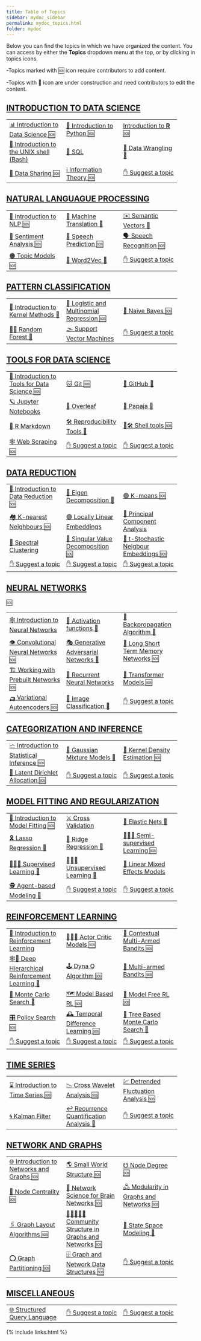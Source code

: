```yaml
---
title: Table of Topics
sidebar: mydoc_sidebar
permalink: mydoc_topics.html
folder: mydoc
---
```


Below you can find the topics in which we have organized the content. You can access by either the **Topics** dropdown menu at the top, or by clicking in topics icons. 

-Topics marked with 🆘 icon require contributors to add content.

-Topics with 🚧 icon are under construction and need contributors to edit the content. 


## [**INTRODUCTION TO DATA SCIENCE**](intro_ds_landing_page.html)


<table style="table-layout: fixed; width: 90%;" >
<tr>
  <td style="width:33%;"><a href="intro_ds_landing_page.html">📊 Introduction to Data Science 🆘</a></td>
  <td style="width:33%;"><a href="intro_python.html">🐍 Introduction to Python 🆘</a></td>
  <td style="width:33%;"><a href="intro_r.html">Introduction to <b>R</b> 🆘</a></td>
</tr>
<tr>
  <td style="width:33%;"><a href="intro_shell.html">🐚 Introduction to the UNIX shell (Bash)</a></td>
  <td style="width:33%;"><a href="sql.html">🐘 SQL </a></td>
  <td style="width:33%;"><a href="wrangling.html">🤠 Data Wrangling🚧 </a></td>
</tr>
  <tr>
  <td style="width:33%;"><a href="sharing.html">🤝 Data Sharing 🆘</a></td>
  <td style="width:33%;"><a href="info_theory.html">ℹ️ Information Theory 🆘 </a></td>
  <td style="width:33%;"><a href="mydoc_suggest.html">✋ Suggest a topic</a></td>
</tr>
</table> 


## [**NATURAL LANGUAGUE PROCESSING**](nlp_landing_page.html)


<table style="table-layout: fixed; width: 90%;" >
<tr>
  <td style="width:33%;"><a href="nlp_landing_page.html">🦜 Introduction to NLP 🆘</a></td>
  <td style="width:33%;"><a href="machine_trans.html">📠 Machine Translation 🚧</a></td>  
  <td style="width:33%;"><a href="semantic_vectors.html">✉️ Semantic Vectors 🚧</a></td>
</tr>
<tr>
  <td style="width:33%;"><a href="sentiment_analysis.html">💌 Sentiment Analysis 🆘</a></td>
  <td style="width:33%;"><a href="speech_predict.html">💬 Speech Prediction 🆘</a></td>
  <td style="width:33%;"><a href="speech_recognition.html">🗣️ Speech Recognition 🆘</a></td>
</tr>
<tr>
  <td style="width:33%;"><a href="topic_model.html">🟠 Topic Models 🆘</a></td>
  <td style="width:33%;"><a href="word2vec.html">🔡 Word2Vec 🚧 </a></td>
  <td style="width:33%;"><a href="mydoc_suggest.html">✋ Suggest a topic</a></td>
</tr>
</table> 


## [**PATTERN CLASSIFICATION**](pattern_classification_landing_page.html)


<table style="table-layout: fixed; width: 90%;" >
<tr>
  <td style="width:33%;"><a href="pattern_classification_landing_page.html">🏁 Introduction to Kernel Methods 🚧</a></td>
  <td style="width:33%;"><a href="logit_multi_reg.html">📏 Logistic and Multinomial Regression 🆘</a></td>
  <td style="width:33%;"><a href="naive_bayes.html">👶 Naive Bayes 🆘</a></td>
</tr>
<tr>
  <td style="width:33%;"><a href="random_forest.html">🌲🌲 Random Forest 🚧</a></td>
  <td style="width:33%;"><a href="support_vector_machines.html">🌫️ Support Vector Machines </a></td>
  <td style="width:33%;"><a href="mydoc_suggest.html">✋ Suggest a topic</a></td>
</tr>
</table> 


## [**TOOLS FOR DATA SCIENCE**](tools_landing_page.html)


<table style="table-layout: fixed; width: 90%;" >
<tr>
  <td style="width:33%;"><a href="tools_landing_page.html">🧰 Introduction to Tools for Data Science 🆘</a></td>
  <td style="width:33%;"><a href="git.html">🐱 Git 🆘 </a></td>
  <td style="width:33%;"><a href="github.html">🐙 GitHub 🚧</a></td>
</tr>
<tr>
  <td style="width:33%;"><a href="jupyter.html">🪐 Jupyter Notebooks</a></td>
  <td style="width:33%;"><a href="overleaf.html">🍃 Overleaf</a></td>
  <td style="width:33%;"><a href="papaja.html">🥭 Papaja 🚧</a></td>
</tr>
<tr>
  <td style="width:33%;"><a href="r_markdown.html">📓 R Markdown </a></td>
  <td style="width:33%;"><a href="tools_landing_page.html">🛠️ Reproducibility Tools 🚧</a></td>
  <td style="width:33%;"><a href="shell.html">🐚🛠️ Shell tools 🆘</a></td>
</tr>
<tr>
  <td style="width:33%;"><a href="web_scraping.html">🕸️ Web Scraping 🆘</a></td>
  <td style="width:33%;"><a href="mydoc_suggest.html">✋ Suggest a topic</a></td>
  <td style="width:33%;"><a href="mydoc_suggest.html">✋ Suggest a topic</a></td>
</tr>
</table> 


## [**DATA REDUCTION**](data_reduction_landing_page.html)


<table style="table-layout: fixed; width: 90%;" >
<tr>
  <td style="width:33%;"><a href="data_reduction_landing_page.html">🙏 Introduction to Data Reduction 🆘</a></td>
  <td style="width:33%;"><a href="ed.html">🔩 Eigen Decomposition 🚧</a></td>
  <td style="width:33%;"><a href="ed.html">🟢 K-means 🆘</a></td>
</tr>
<tr>
  <td style="width:33%;"><a href="knn.html">🏘️ K-nearest Neighbours 🆘</a></td>
  <td style="width:33%;"><a href="lle.html">🟣 Locally Linear Embeddings</a></td>
  <td style="width:33%;"><a href="pca.html">💈 Principal Component Analysis </a></td>
</tr>
<tr>
  <td style="width:33%;"><a href="spectralcluster.html">👻 Spectral Clustering </a></td>
  <td style="width:33%;"><a href="svd.html">🗼 Singular Value Decomposition 🆘</a></td>
  <td style="width:33%;"><a href="tsne.html">🎎 t-Stochastic Neigbour Embeddings 🆘</a></td>
</tr>
<tr>
  <td style="width:33%;"><a href="mydoc_suggest.html">✋ Suggest a topic</a></td>
  <td style="width:33%;"><a href="mydoc_suggest.html">✋ Suggest a topic</a></td>
  <td style="width:33%;"><a href="mydoc_suggest.html">✋ Suggest a topic</a></td>
</tr>
</table> 


## [**NEURAL NETWORKS**](neural_networks_landing_page.html)  


<table style="table-layout: fixed; width: 90%;" >
<tr>
  <td style="width:33%;"><a href="neural_networks_landing_page.html">🕸️ Introduction to Neural Networks</a></td>
  <td style="width:33%;"><a href="activation_functions.html">🤪 Activation functions 🚧</a></td>
  <td style="width:33%;"><a href="backprop.html">🌊 Backpropagation Algorithm 🚧 </a></td>
</tr>
<tr>
  <td style="width:33%;"><a href="cnn.html">👁️ Convolutional Neural Networks 🆘</a></td>🆘
  <td style="width:33%;"><a href="gan.html">🎭 Generative Adversarial Networks 🚧</a></td>
  <td style="width:33%;"><a href="lstm.html">🔁 Long Short Term Memory Networks 🆘</a></td>
</tr>
<tr>
  <td style="width:33%;"><a href="prebuilt_net.html">🏗️ Working with Prebuilt Networks 🆘</a></td>
  <td style="width:33%;"><a href="rnn.html">🔁 Recurrent Neural Networks</a></td>
  <td style="width:33%;"><a href="transformers.html">🦾 Transformer Models 🆘</a></td>
</tr>
<tr>
  <td style="width:33%;"><a href="vae.html">🛺 Variational Autoencoders 🆘</a></td>
  <td style="width:33%;"><a href="imageclass">🐶 Image Classification 🚧</a></td>
  <td style="width:33%;"><a href="mydoc_suggest.html">✋ Suggest a topic</a></td>
</tr>
</table> 


## [**CATEGORIZATION AND INFERENCE**](inference_landing_page.html)


<table style="table-layout: fixed; width: 90%;" >
<tr>
  <td style="width:33%;"><a href="inference_landing_page.html">🗠 Introduction to Statistical Inference 🆘</a></td>
  <td style="width:33%;"><a href="gmm.html">🔔 Gaussian Mixture Models 🚧</a></td>
  <td style="width:33%;"><a href="kde.html">🌽 Kernel Density Estimation 🆘</a></td>
</tr>
<tr>
  <td style="width:33%;"><a href="lda.html">💓 Latent Dirichlet Allocation 🆘</a></td>
  <td style="width:33%;"><a href="mydoc_suggest.html">✋ Suggest a topic</a></td>
  <td style="width:33%;"><a href="mydoc_suggest.html">✋ Suggest a topic</a></td>
</tr>
</table> 


## [**MODEL FITTING AND REGULARIZATION**](model_fitting_landing_page.html)  


<table style="table-layout: fixed; width: 90%;" >
<tr>
  <td style="width:33%;"><a href="model_fitting_landing_page.html">🔧 Introduction to Model Fitting 🆘</a></td>
  <td style="width:33%;"><a href="cross_valid.html">⚔️ Cross Validation </a></td>
  <td style="width:33%;"><a href="elastic_nets.html">🥅 Elastic Nets 🚧</a></td>
</tr>
<tr>
  <td style="width:33%;"><a href="lasso.html">🎗️ Lasso Regression 🚧</a></td>
  <td style="width:33%;"><a href="ridge.html">🎲 Ridge Regression 🚧</a></td>
  <td style="width:33%;"><a href="semisupervised_learning.html">🧑🏿‍🎓 Semi-supervised Learning 🆘</a></td>
</tr>
<tr>
  <td style="width:33%;"><a href="supervised_learning.html">👩🏽‍🏫 Supervised Learning 🚧</a></td>
  <td style="width:33%;"><a href="unsupervised_learning.html">👨🏿‍🎓 Unsupervised Learning 🚧</a></td>
  <td style="width:33%;"><a href="lmem.html">🦄 Linear Mixed Effects Models</a></td>
</tr>
<tr>
  <td style="width:33%;"><a href="abd.html">🕵️ Agent-based Modeling 🚧</a></td>
  <td style="width:33%;"><a href="mydoc_suggest.html">✋ Suggest a topic</a></td>
  <td style="width:33%;"><a href="mydoc_suggest.html">✋ Suggest a topic</a></td>
</tr>
</table> 


## [**REINFORCEMENT LEARNING**](rl_landing_page.html)  


<table style="table-layout: fixed; width: 90%;" >
<tr>
  <td style="width:33%;"><a href="rl_landing_page.html">🐶 Introduction to Reinforcement Learning </a></td>
  <td style="width:33%;"><a href="actor_critic.html">👩🏿‍🎤 Actor Critic Models 🆘</a></td>
  <td style="width:33%;"><a href="c_ma_bandit.html">🎰 Contextual Multi-Armed Bandits 🆘</a></td>
</tr>
<tr>
  <td style="width:33%;"><a href="dhrl.html">🕸️🐶 Deep Hierarchical Reinforcement Learning 🚧</a></td>
  <td style="width:33%;"><a href="dyna_q.html">🕹️ Dyna Q Algorithm 🆘</a></td>
  <td style="width:33%;"><a href="ma_bandit.html">🎰 Multi-armed Bandits 🆘</a></td>
</tr>
<tr>
  <td style="width:33%;"><a href="mc_search.html">🎲 Monte Carlo Search 🚧</a></td>
  <td style="width:33%;"><a href="model_based_rl.html">🗺️ Model Based RL 🆘</a></td>
  <td style="width:33%;"><a href="model_free_rl.html">🥕 Model Free RL 🆘</a></td>
</tr>
<tr>
  <td style="width:33%;"><a href="policy_search.html">🎛️ Policy Search 🆘</a></td>
  <td style="width:33%;"><a href="temp_diff.html">🕰️ Temporal Difference Learning 🆘</a></td>
  <td style="width:33%;"><a href="tree_based_mc.html">🌳 Tree Based Monte Carlo Search 🚧</a></td>
</tr>
<tr>
  <td style="width:33%;"><a href="mydoc_suggest.html">✋ Suggest a topic</a></td>
  <td style="width:33%;"><a href="mydoc_suggest.html">✋ Suggest a topic</a></td>
  <td style="width:33%;"><a href="mydoc_suggest.html">✋ Suggest a topic</a></td>
</tr>
</table> 


## [**TIME SERIES**](time_series_landing_page.html)  


<table style="table-layout: fixed; width: 90%;" >
<tr>
  <td style="width:33%;"><a href="time_series_landing_page.html">⌛ Introduction to Time Series 🆘</a></td>
  <td style="width:33%;"><a href="cross_wavelet.html">📉 Cross Wavelet Analysis 🆘</a></td>
  <td style="width:33%;"><a href="detrended_fluctuation.html">💹 Detrended Fluctuation Analysis 🆘</a></td>
</tr>
<tr>
  <td style="width:33%;"><a href="kalman_filters.html">🌀 Kalman Filter </a></td>
  <td style="width:33%;"><a href="rqa.html">↩️ Recurrence Quantification Analysis 🚧</a></td>
  <td style="width:33%;"><a href="mydoc_suggest.html">✋ Suggest a topic</a></td>
</tr>
</table> 


## [**NETWORK AND GRAPHS**](network_graphs_landing_page.html) 


<table style="table-layout: fixed; width: 90%;" >
<tr>
  <td style="width:33%;"><a href="network_graphs_landing_page.html">🌐 Introduction to Networks and Graphs 🆘</a></td>
  <td style="width:33%;"><a href="small_world_struct.html">🌎 Small World Structure 🆘</a></td>  
  <td style="width:33%;"><a href="node_degree.html">☋ Node Degree 🆘</a></td>  
</tr>
<tr>
  <td style="width:33%;"><a href="node_cent.html">🧿 Node Centrality 🆘</a></td>  
  <td style="width:33%;"><a href="ns_for_bn.html">🧠 Network Science for Brain Networks 🆘</a></td>  
  <td style="width:33%;"><a href="modularity.html">🖧 Modularity in Graphs and Networks 🆘</a></td>  
</tr>
<tr>
  <td style="width:33%;"><a href="layout_alg.html">🖇️ Graph Layout Algorithms 🆘</a></td>  
  <td style="width:33%;"><a href="comm_struct.html">🧑🏻‍🤝‍🧑🏻 Community Structure in Graphs and Networks 🆘</a></td>  
  <td style="width:33%;"><a href="state_space_model.html">🌌 State Space Modeling 🚧</a></td>  
</tr>
<tr>
  <td style="width:33%;"><a href="graph_partitioning.html">⭕ Graph Partitioning 🆘</a></td>
  <td style="width:33%;"><a href="graph_struct.html">🗄️ Graph and Network Data Structures 🆘</a></td>  
  <td style="width:33%;"><a href="mydoc_suggest.html">✋ Suggest a topic</a></td>
</tr>
</table> 

## [**MISCELLANEOUS**](misc_landing_page.html) 


<table style="table-layout: fixed; width: 90%;" >
<tr>
  <td style="width:33%;"><a href="sql.html">🌐 Structured Query Language </a></td>
  <td style="width:33%;"><a href="mydoc_suggest.html">✋ Suggest a topic</a></td>
  <td style="width:33%;"><a href="mydoc_suggest.html">✋ Suggest a topic</a></td>
</tr>

</table> 

{% include links.html %}
